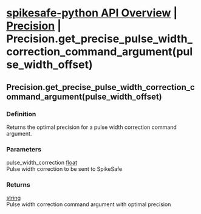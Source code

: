 # [spikesafe-python API Overview](/spikesafe_python_lib_docs/README.md) | [Precision](/spikesafe_python_lib_docs/Precision/README.md) | Precision.get_precise_pulse_width_correction_command_argument(pulse_width_offset)

## Precision.get_precise_pulse_width_correction_command_argument(pulse_width_offset)

### Definition
Returns the optimal precision for a pulse width correction command argument.

### Parameters
pulse_width_correction [float](https://docs.python.org/3/library/functions.html#float)  
Pulse width correction to be sent to SpikeSafe
    
### Returns
[string](https://docs.python.org/3/library/string.html)  
Pulse width correction command argument with optimal precision